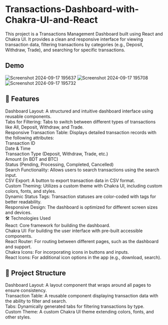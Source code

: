 # Transactions-Dashboard-with-Chakra-UI-and-React
This project is a Transactions Management Dashboard built using React and Chakra UI. It provides a clean and responsive interface for viewing transaction data, filtering transactions by categories (e.g., Deposit, Withdraw, Trade), and searching for specific transactions.
## Demo
![Screenshot 2024-09-17 195637](https://github.com/user-attachments/assets/502bf74b-cd0a-43ad-b702-db653a5a33d5)
![Screenshot 2024-09-17 195708](https://github.com/user-attachments/assets/08340ec8-c69d-4db2-8734-c3a3fabd5471)
![Screenshot 2024-09-17 195732](https://github.com/user-attachments/assets/b837f9d5-cb5e-4d7a-bef6-8cfc4df2dc4c)
## 🚀 Features<br>
Dashboard Layout: A structured and intuitive dashboard interface using reusable components.<br>
Tabs for Filtering: Tabs to switch between different types of transactions like All, Deposit, Withdraw, and Trade.<br>
Responsive Transaction Table: Displays detailed transaction records with the following attributes:<br>
Transaction ID<br>
Date & Time<br>
Transaction Type (Deposit, Withdraw, Trade, etc.)<br>
Amount (in BDT and BTC)<br>
Status (Pending, Processing, Completed, Cancelled)<br>
Search Functionality: Allows users to search transactions using the search input.<br>
CSV Export: A button to export transaction data in CSV format.<br>
Custom Theming: Utilizes a custom theme with Chakra UI, including custom colors, fonts, and styles.<br>
Dynamic Status Tags: Transaction statuses are color-coded with tags for better readability.<br>
Responsive Design: The dashboard is optimized for different screen sizes and devices.<br>
🛠️ Technologies Used<br>
React: Core framework for building the dashboard.<br>
Chakra UI: For building the user interface with pre-built accessible components.<br>
React Router: For routing between different pages, such as the dashboard and support.<br>
Chakra Icons: For incorporating icons in buttons and inputs.<br>
React Icons: For additional icon options in the app (e.g., download, search).<br>
## 📂 Project Structure<br>
Dashboard Layout: A layout component that wraps around all pages to ensure consistency.<br>
Transaction Table: A reusable component displaying transaction data with the ability to filter and search.<br>
Tabs: Dynamically generated tabs for filtering transactions by type.<br>
Custom Theme: A custom Chakra UI theme extending colors, fonts, and other styles.<br>

